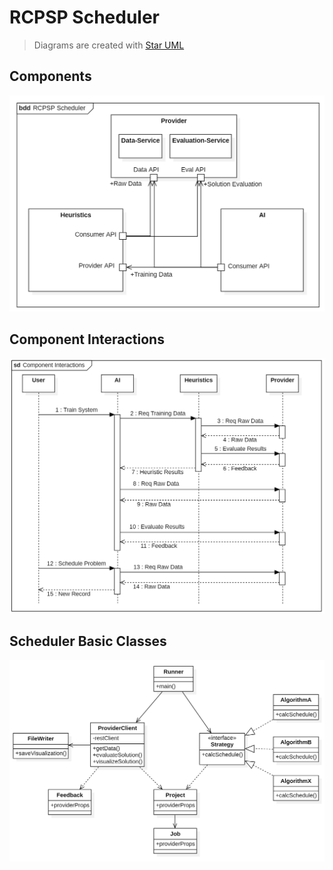 # RCPSP Scheduler

> Diagrams are created with [Star UML](https://staruml.io/download)

## Components

![bdd](component-structure.png)

## Component Interactions

![sd](component-interactions.png)

## Scheduler Basic Classes

![classes](scheduler-classes.png)
